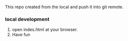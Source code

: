 This repo created from the local and push it into git remote.

### local development

1. open indes.html at your browser.
2. Have fun